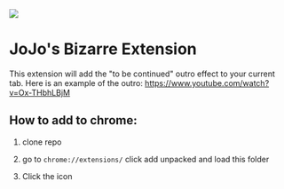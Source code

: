 <img src="https://i.redd.it/mf76q57c4hu21.png" />

# JoJo's Bizarre Extension

This extension will add the "to be continued" outro effect to your current tab. 
Here is an example of the outro: https://www.youtube.com/watch?v=Ox-THbhLBjM

## How to add to chrome:

1. clone repo

2. go to `chrome://extensions/` click add unpacked and load this folder

3. Click the icon
